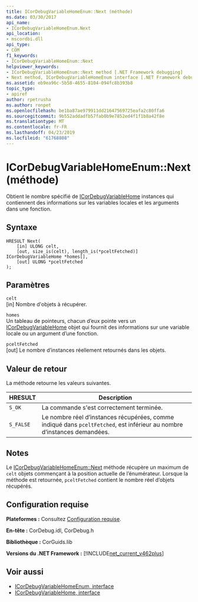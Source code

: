 ```yaml
---
title: ICorDebugVariableHomeEnum::Next (méthode)
ms.date: 03/30/2017
api_name:
- ICorDebugVariableHomeEnum.Next
api_location:
- mscordbi.dll
api_type:
- COM
f1_keywords:
- ICorDebugVariableHomeEnum::Next
helpviewer_keywords:
- ICorDebugVariableHomeEnum::Next method [.NET Framework debugging]
- Next method, ICorDebugVariableHomeEnum interface [.NET Framework debugging]
ms.assetid: eb9ea96c-5b58-4655-8104-094fc8b393b8
topic_type:
- apiref
author: rpetrusha
ms.author: ronpet
ms.openlocfilehash: be1ba87ae979911dd21647569725eafa2c80ffa6
ms.sourcegitcommit: 9b552addadfb57fab0b9e7852ed4f1f1b8a42f8e
ms.translationtype: MT
ms.contentlocale: fr-FR
ms.lasthandoff: 04/23/2019
ms.locfileid: "61768808"
---
```

# <a name="icordebugvariablehomeenumnext-method"></a>ICorDebugVariableHomeEnum::Next (méthode)
Obtient le nombre spécifié de [ICorDebugVariableHome](../../../../docs/framework/unmanaged-api/debugging/icordebugvariablehome-interface.md) instances qui contiennent des informations sur les variables locales et les arguments dans une fonction.  
  
## <a name="syntax"></a>Syntaxe  
  
```  
HRESULT Next(  
    [in] ULONG celt,  
    [out, size_is(celt), length_is(*pceltFetched)] ICorDebugVariableHome *homes[],  
    [out] ULONG *pceltFetched  
);  
```  
  
## <a name="parameters"></a>Paramètres  
 `celt`  
 [in] Nombre d'objets à récupérer.  
  
 `homes`  
 Un tableau de pointeurs, chacun d’eux pointe vers un [ICorDebugVariableHome](../../../../docs/framework/unmanaged-api/debugging/icordebugvariablehome-interface.md) objet qui fournit des informations sur une variable locale ou un argument d’une fonction.  
  
 `pceltFetched`  
 [out] Le nombre d’instances réellement retournés dans les objets.  
  
## <a name="return-value"></a>Valeur de retour  
 La méthode retourne les valeurs suivantes.  
  
|HRESULT|Description|  
|-------------|-----------------|  
|`S_OK`|La commande s'est correctement terminée.|  
|`S_FALSE`|Le nombre réel d’instances récupérées, comme indiqué dans `pceltFetched`, est inférieur au nombre d’instances demandées.|  
  
## <a name="remarks"></a>Notes  
 Le [ICorDebugVariableHomeEnum::Next](../../../../docs/framework/unmanaged-api/debugging/icordebugvariablehomeenum-next-method.md) méthode récupère un maximum de `celt` objets commençant à la position actuelle de l’énumérateur. Lorsque la méthode est retournée, `pceltFetched` contient le nombre réel d’objets récupérés.  
  
## <a name="requirements"></a>Configuration requise  
 **Plateformes :** Consultez [Configuration requise](../../../../docs/framework/get-started/system-requirements.md).  
  
 **En-tête :** CorDebug.idl, CorDebug.h  
  
 **Bibliothèque :** CorGuids.lib  
  
 **Versions du .NET Framework :** [!INCLUDE[net_current_v462plus](../../../../includes/net-current-v462plus-md.md)]  
  
## <a name="see-also"></a>Voir aussi

- [ICorDebugVariableHomeEnum, interface](../../../../docs/framework/unmanaged-api/debugging/icordebugvariablehomeenum-interface.md)
- [ICorDebugVariableHome, interface](../../../../docs/framework/unmanaged-api/debugging/icordebugvariablehome-interface.md)
